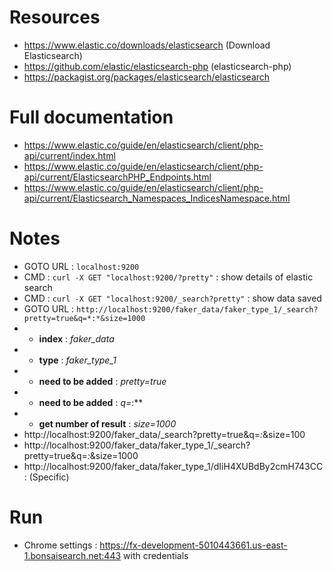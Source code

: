 # Resources

- https://www.elastic.co/downloads/elasticsearch (Download Elasticsearch)
- https://github.com/elastic/elasticsearch-php (elasticsearch-php)
- https://packagist.org/packages/elasticsearch/elasticsearch

# Full documentation

- https://www.elastic.co/guide/en/elasticsearch/client/php-api/current/index.html
- https://www.elastic.co/guide/en/elasticsearch/client/php-api/current/ElasticsearchPHP_Endpoints.html
- https://www.elastic.co/guide/en/elasticsearch/client/php-api/current/Elasticsearch_Namespaces_IndicesNamespace.html

# Notes

- GOTO URL : `localhost:9200`
- CMD : `curl -X GET "localhost:9200/?pretty"` : show details of elastic search
- CMD : `curl -X GET "localhost:9200/_search?pretty"` : show data saved
- GOTO URL : `http://localhost:9200/faker_data/faker_type_1/_search?pretty=true&q=*:*&size=1000`
- - **index** : *faker_data*
- - **type** : *faker_type_1*
- - **need to be added** : *pretty=true*
- - **need to be added** : *q=*:**
- - **get number of result** : *size=1000*
- http://localhost:9200/faker_data/_search?pretty=true&q=*:*&size=100
- http://localhost:9200/faker_data/faker_type_1/_search?pretty=true&q=*:*&size=1000
- http://localhost:9200/faker_data/faker_type_1/dIiH4XUBdBy2cmH743CC : (Specific)


# Run

- Chrome settings : https://fx-development-5010443661.us-east-1.bonsaisearch.net:443 with credentials
